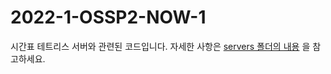# 2022-1-OSSP2-NOW-1

시간표 테트리스 서버와 관련된 코드입니다. 자세한 사항은 [servers 폴더의 내용](https://github.com/CSID-DGU/2022-1-OSSP2-NOW-1/tree/server/servers) 을 참고하세요.
